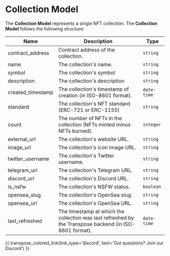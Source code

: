 # Collection Model
The **Collection Model** represents a single NFT collection. The **Collection Model** follows the following structure:

| Name              | Description                                                                                             | Type        |
| ----------------- | ------------------------------------------------------------------------------------------------------- | ----------- |
| contract_address  | Contract address of the collection.                                                                    | `string`    |
| name              | The collection's name.                                                                                 | `string`    |
| symbol            | The collection's symbol                                                                                 | `string`    |
| description       | The collection's description                                                                            | `string`    |
| created_timestamp | The collection's timestamp of creation (in ISO-8601 format).                                           | `date-time` |
| standard          | The collection's NFT standard (ERC-721 or ERC-1155)                                                     | `string`    |
| count             | The number of NFTs in the collection (NFTs minted minus NFTs burned).                                  | `integer`   |
| external_url      | The collection's website URL.                                                                          | `string`    |
| image_url         | The collection's icon image URL.                                                                       | `string`    |
| twitter_username  | The collection's Twitter username.                                                                     | `string`    |
| telegram_url      | The collection's Telegram URL.                                                                         | `string`    |
| discord_url       | The collection's Discord URL.                                                                          | `string`    |
| is_nsfw           | The collection's NSFW status.                                                                          | `boolean`   |
| opensea_slug      | The collection's OpenSea slug.                                                                         | `string`    |
| opensea_url       | The collection's OpenSea URL.                                                                          | `string`    |
| last_refreshed    | The timestamp at which the collection was last refreshed by the Transpose backend (in ISO-8601 format). | `date-time` |

{{ transpose_colored_link(link_type='discord', text='Got questions?  Join our Discord') }}
